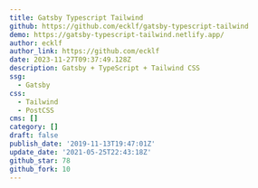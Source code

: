```yaml
---
title: Gatsby Typescript Tailwind
github: https://github.com/ecklf/gatsby-typescript-tailwind
demo: https://gatsby-typescript-tailwind.netlify.app/
author: ecklf
author_link: https://github.com/ecklf
date: 2023-11-27T09:37:49.128Z
description: Gatsby + TypeScript + Tailwind CSS
ssg:
  - Gatsby
css:
  - Tailwind
  - PostCSS
cms: []
category: []
draft: false
publish_date: '2019-11-13T19:47:01Z'
update_date: '2021-05-25T22:43:18Z'
github_star: 78
github_fork: 10
---
```

